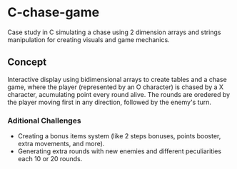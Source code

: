 # C-chase-game
Case study in C simulating a chase using 2 dimension arrays and strings manipulation for creating visuals and game mechanics.

## Concept
Interactive display using bidimensional arrays to create tables and a chase game, where the player (represented by an O character) is chased by a X character, acumulating point every round alive.
The rounds are oredered by the player moving first in any direction, followed by the enemy's turn.

### Aditional Challenges
- Creating a bonus items system (like 2 steps bonuses, points booster, extra movements, and more).
- Generating extra rounds with new enemies and different peculiarities each 10 or 20 rounds.